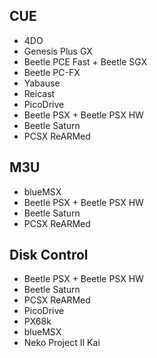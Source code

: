 ## CUE

- 4DO
- Genesis Plus GX
- Beetle PCE Fast + Beetle SGX
- Beetle PC-FX
- Yabause
- Reicast
- PicoDrive
- Beetle PSX + Beetle PSX HW
- Beetle Saturn
- PCSX ReARMed

## M3U

- blueMSX
- Beetle PSX + Beetle PSX HW
- Beetle Saturn
- PCSX ReARMed

## Disk Control

- Beetle PSX + Beetle PSX HW
- Beetle Saturn
- PCSX ReARMed
- PicoDrive
- PX68k
- blueMSX
- Neko Project II Kai